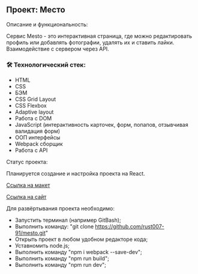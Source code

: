 Проект: Место
---
Описание и функциональность:

Сервис Mesto - это интерактивная страница, где можно редактировать
профиль или добавлять фотографии, удалять их и ставить лайки.
Взаимодействие с сервером через API.

### :hammer_and_wrench: Технологический стек:
* HTML
* CSS
* БЭМ
* CSS Grid Layout
* CSS Flexbox
* Adaptive layout
* Работа с DOM
* JavaScript (интерактивность карточек, форм, попапов, отзывчивая валидация форм)
* ООП интерфейсы
* Webpack сборщик
* Работа с API

Cтатус проекта:

Планируется создание и настройка проекта на React.

[Ссылка на макет](https://www.figma.com/file/2cn9N9jSkmxD84oJik7xL7/JavaScript.-Sprint-4?node-id=0-1)

[Ссылка на сайт](https://rust007-91.github.io/mesto/)

Для развёртывания проекта необходимо:

* Запустить терминал (например GitBash);
* Выполнить команду: "git clone https://github.com/rust007-91/mesto.git"
* Открыть проект в любом удобном редакторе кода;
* Уставномить node.js;
* Выполнить команду "npm i webpack --save-dev";
* Выполнить команду "npm run build";
* Выполнить команду "npm run dev";
